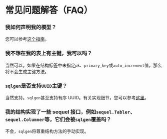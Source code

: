 # 常见问题解答（FAQ）

### 我如何声明我的模型？

您可以参考[这个指南](./MODELS.md)。

### 我不想在我的表上有主键，我可以吗？

当然可以。如果在结构标签中未指定`pk`、`primary_key`或`auto_increment`值，那么将不会生成主键方法。

### `sqlgen`是否支持`UUID`主键？

当然支持。`sqlgen`甚至支持有序 UUID。有关实现细节，您可以参考[这里](./UUID.md)。

### 我的结构实现了一些 sequel 接口，例如`sequel.Tabler`、`sequel.Columner`等，它们会被`sqlgen`覆盖吗？

不会，`sqlgen`将尊重结构方法的手动实现。
